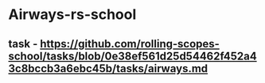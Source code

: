# Airways-rs-school
## task - https://github.com/rolling-scopes-school/tasks/blob/0e38ef561d25d54462f452a43c8bccb3a6ebc45b/tasks/airways.md
